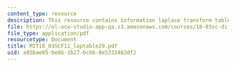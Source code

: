 ```yaml
---
content_type: resource
description: This resource contains information laplace transform table.
file: https://ol-ocw-studio-app-qa.s3.amazonaws.com/courses/18-03sc-differential-equations-fall-2011/a85bae85be861b27bcbb0e5332483df2_MIT18_03SCF11_laptable29.pdf
file_type: application/pdf
resourcetype: Document
title: MIT18_03SCF11_laptable29.pdf
uid: a85bae85-be86-1b27-bcbb-0e5332483df2
---
```

